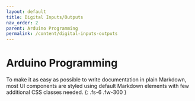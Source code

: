 ```yaml
---
layout: default
title: Digital Inputs/Outputs
nav_order: 2
parent: Arduino Programming
permalink: /content/digital-inputs-outputs
---
```


# Arduino Programming

To make it as easy as possible to write documentation in plain Markdown, most UI components are styled using default Markdown elements with few additional CSS classes needed.
{: .fs-6 .fw-300 }
